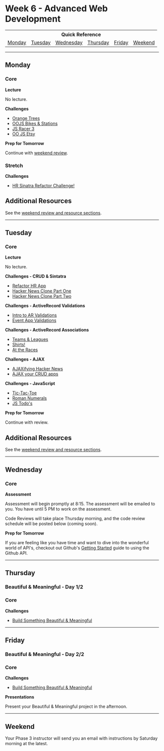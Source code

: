 # Week 6 - Advanced Web Development

<table>
  <tr>
  <th colspan="6">Quick Reference</th>
  </tr>

  <tr>
  <td><a href="#monday">Monday</a></a></td>
  <td><a href="#tuesday">Tuesday</a></td>
  <td><a href="#wednesday">Wednesday</a></td>
  <td><a href="#thursday">Thursday</a></td>
  <td><a href="#friday">Friday</a></td>
  <td><a href="#weekend">Weekend</a></td>
  </tr>
</table>

---

## Monday

### Core

**Lecture**

No lecture.

**Challenges**

- [Orange Trees](../../../../orange-jasmine-challenge)
- [OOJS Bikes & Stations](../../../../oojs-drill-challenge)
- [JS Racer 3](../../../../javascript-racer-3-sane-javascript-challenge)
- [OO JS Etsy](../../../../oo-js-etsy-challenge)

**Prep for Tomorrow**

Continue with [weekend review](../week-5/README.md#weekend).

### Stretch

**Challenges**

- [HR Sinatra Refactor Challenge!](../../../../hr-sinatra-refactor-challenge)

## Additional Resources

See the [weekend review and resource sections](../week-5/README.md#weekend).

---

## Tuesday

### Core

**Lecture**

No lecture.

**Challenges - CRUD & Sintatra**
- [Refactor HR App](../../../../hr-sinatra-refactor-challenge)
- [Hacker News Clone Part One](../../../../hacker-news-clone-part-1-challenge)
- [Hacker News Clone Part Two](../../../../hacker-news-clone-part-2-challenge)

**Challenges - ActiveRecord Validations**

- [Intro to AR Validations](../../../../active-record-intro-validations-challenge)
- [Event App Validations](../../../../ph2-p5-active-record-and-sinatra-propagating-validations-challenge)

**Challenges - ActiveRecord Associations**

- [Teams & Leagues](../../../../ar-teams-and-leagues-challenge)
- [Shirts!](../../../../active-record-associations-drill-shirts-challenge)
- [At the Races](../../../../active-record-associations-drill-at-the-races-challenge)

**Challenges - AJAX**

- [AJAXifying Hacker News](../../../../ajaxifying-hacker-news-challenge)
- [AJAX your CRUD apps](../../../../ajax-review-challenge)

**Challenges - JavaScript**

- [Tic-Tac-Toe](../../../../tic-tac-toe-challenge)
- [Roman Numerals](../../../../javascript-roman-numerals-challenge)
- [JS Todo's](../../../../javascript-todos-1-0-core-features-challenge-1)

**Prep for Tomorrow**

Continue with review.

## Additional Resources

See the [weekend review and resource sections](../week-5/README.md#weekend).

---

## Wednesday

### Core

**Assessment**

Assessment will begin promptly at 8:15. The assessment will be emailed to you. You have until 5 PM to work on the assessment.

Code Reviews will take place Thursday morning, and the code review schedule will be posted below (coming soon).

**Prep for Tomorrow**

If you are feeling like you have time and want to dive into the wonderful world of API's, checkout out Github's [Getting Started](https://developer.github.com/guides/getting-started/) guide to using the Github API.

---

## Thursday
### Beautiful & Meaningful - Day 1/2

### Core

**Challenges**

- [Build Something Beautiful & Meaningful](../../../../build-beautiful-meaningful-things-challenge)

---

## Friday
### Beautiful & Meaningful - Day 2/2

### Core

**Challenges**

- [Build Something Beautiful & Meaningful](../../../../build-beautiful-meaningful-things-challenge)

**Presentations**

Present your Beautiful & Meaningful project in the afternoon.

---

## Weekend

Your Phase 3 instructor will send you an email with instructions by Saturday morning at the latest.
